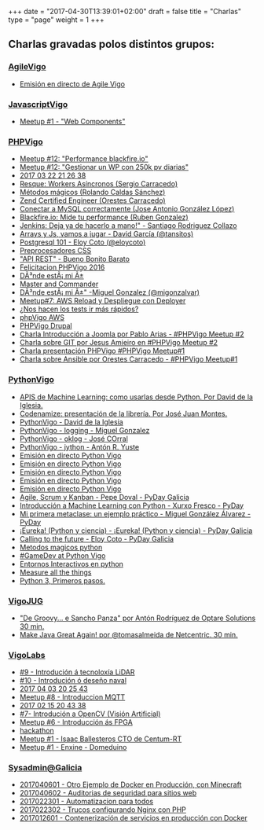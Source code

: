 +++
date = "2017-04-30T13:39:01+02:00"
draft = false
title = "Charlas"
type = "page"
weight = 1
+++

Charlas gravadas polos distintos grupos:
----

### [AgileVigo](https://www.youtube.com/channel/UC4NkKB1iCLN9Nb3s8ydFc0w)

- [Emisión en directo de Agile Vigo](https://www.youtube.com/watch?v=7l_B1EKnQg8)


### [JavascriptVigo](https://www.youtube.com/channel/UCjFplxtEs0XtunTn-n0LUtQ)

- [Meetup #1 - "Web Components"](https://www.youtube.com/watch?v=_Y8XBJ56Z1s)


### [PHPVigo](https://www.youtube.com/channel/UCzcSOwRc7bfKs9jPehJRNxQ)

- [Meetup #12: "Performance blackfire.io"](https://www.youtube.com/watch?v=TuGZWmsf-Mk)
- [Meetup #12: "Gestionar un WP con 250k pv diarias"](https://www.youtube.com/watch?v=wyLUeXr7v_M)
- [2017 03 22 21 26 38](https://www.youtube.com/watch?v=ylWJ3n6HJXY)
- [Resque: Workers Asíncronos (Sergio Carracedo)](https://www.youtube.com/watch?v=nxKtcLQl-OY)
- [Métodos mágicos (Rolando Caldas Sánchez)](https://www.youtube.com/watch?v=Dz8giDh9j9k)
- [Zend Certified Engineer (Orestes Carracedo)](https://www.youtube.com/watch?v=304IKjdiDG8)
- [Conectar a MySQL correctamente (Jose Antonio González López)](https://www.youtube.com/watch?v=fZxGpE6ki3g)
- [Blackfire.io: Mide tu performance (Ruben Gonzalez)](https://www.youtube.com/watch?v=GIbQYfj2K5g)
- [Jenkins: Deja ya de hacerlo a mano!" - Santiago Rodriguez Collazo](https://www.youtube.com/watch?v=ZIX6z-xYN90)
- [Arrays y Js, vamos a jugar - David García (@tansitos)](https://www.youtube.com/watch?v=LOQ7zTWD5tI)
- [Postgresql 101 - Eloy Coto (@eloycoto)](https://www.youtube.com/watch?v=cB3fHLy1Sc4)
- [Preprocesadores CSS](https://www.youtube.com/watch?v=UhPfaMEWHDs)
- ["API REST" - Bueno Bonito Barato](https://www.youtube.com/watch?v=uDzna9mbIBw)
- [Felicitacion PHPVigo 2016](https://www.youtube.com/watch?v=q4Vl54AsnaI)
- [DÃ³nde estÃ¡ mi Ã±](https://www.youtube.com/watch?v=KOJcOyySPRM)
- [Master and Commander](https://www.youtube.com/watch?v=mGNgT6y_8NY)
- [DÃ³nde estÃ¡ mi Ã±" -Miguel Gonzalez (@migonzalvar)](https://www.youtube.com/watch?v=bteb03R2hpo)
- [Meetup#7: AWS Reload y Despliegue con Deployer](https://www.youtube.com/watch?v=ScLGm6jitik)
- [¿Nos hacen los tests ir más rápidos?](https://www.youtube.com/watch?v=svqEwpbjkvA)
- [phpVigo   AWS](https://www.youtube.com/watch?v=rffMsQRFml8)
- [PHPVigo   Drupal](https://www.youtube.com/watch?v=Nkrt5d_jZtI)
- [Charla Introducción a Joomla por Pablo Arias - #PHPVigo Meetup #2](https://www.youtube.com/watch?v=o8_24tjP-2o)
- [Charla sobre GIT por Jesus Amieiro en #PHPVigo Meetup #2](https://www.youtube.com/watch?v=2cx3ZyJTHmM)
- [Charla presentación PHPVigo #PHPVigo Meetup#1](https://www.youtube.com/watch?v=7eQ6WCsi6ik)
- [Charla sobre Ansible por Orestes Carracedo -  #PHPVigo Meetup#1](https://www.youtube.com/watch?v=QKRdzyq6oAI)


### [PythonVigo](https://www.youtube.com/channel/UCTUXabChakosnupWEnz4xTA)

- [APIS de Machine Learning: como usarlas desde Python. Por David de la Iglesia.](https://www.youtube.com/watch?v=WrL5H0Tmq-w)
- [Codenamize: presentación de la librería. Por José Juan Montes.](https://www.youtube.com/watch?v=Q9c0dQTEyc8)
- [PythonVigo - David de la Iglesia](https://www.youtube.com/watch?v=hjx-lqLlrhw)
- [PythonVigo - logging - Miguel Gonzalez](https://www.youtube.com/watch?v=lmS4x_1Cz-c)
- [PythonVigo - oklog - José COrral](https://www.youtube.com/watch?v=ef4LLtomZKw)
- [PythonVigo - jython - Antón R. Yuste](https://www.youtube.com/watch?v=FwgpPsiYg_o)
- [Emisión en directo Python Vigo](https://www.youtube.com/watch?v=Z_AzC6HkZk8)
- [Emisión en directo Python Vigo](https://www.youtube.com/watch?v=9DPtfApk8co)
- [Emisión en directo Python Vigo](https://www.youtube.com/watch?v=Q7C9-_yq6wk)
- [Emisión en directo Python Vigo](https://www.youtube.com/watch?v=NPsTUtU8QXc)
- [Emisión en directo Python Vigo](https://www.youtube.com/watch?v=pw97r0EO7So)
- [Agile, Scrum y Kanban - Pepe Doval - PyDay Galicia](https://www.youtube.com/watch?v=QWF0qd26gWM)
- [Introducción a Machine Learning con Python - Xurxo Fresco - PyDay](https://www.youtube.com/watch?v=2X72HTZTgLU)
- [Mi primera metaclase: un ejemplo práctico - Miguel González Álvarez - PyDay](https://www.youtube.com/watch?v=qWHoyvLUK-U)
- [¡Eureka! (Python y ciencia) - ¡Eureka! (Python y ciencia) - PyDay Galicia](https://www.youtube.com/watch?v=d7y88pMfNoE)
- [Calling to the future - Eloy Coto - PyDay Galicia](https://www.youtube.com/watch?v=XN98drGum7s)
- [Metodos magicos python](https://www.youtube.com/watch?v=IY_6vY-M60Y)
- [#GameDev at Python Vigo](https://www.youtube.com/watch?v=QfXsn_fC0NQ)
- [Entornos Interactivos en python](https://www.youtube.com/watch?v=6niRYcubxPk)
- [Measure all the things](https://www.youtube.com/watch?v=oMst3JU-RjQ)
- [Python 3, Primeros pasos.](https://www.youtube.com/watch?v=D5vmTg95Ov0)


### [VigoJUG](https://www.youtube.com/channel/UCNOihTnorv6dZDANaPXgx_g)

- ["De Groovy... e Sancho Panza" por Antón Rodríguez de Optare Solutions 30 min.](https://www.youtube.com/watch?v=smG2P6Esvnc)
- [Make Java Great Again! por @tomasalmeida de Netcentric. 30 min.](https://www.youtube.com/watch?v=PKqTlj38X7M)


### [VigoLabs](https://www.youtube.com/channel/UCBuC6QDQm4U60KV5QPED-eQ)

- [#9 - Introdución á tecnoloxía LiDAR](https://www.youtube.com/watch?v=x6wgM2WFX44)
- [#10 - Introdución ó deseño naval](https://www.youtube.com/watch?v=gkqyxUtIWbY)
- [2017 04 03 20 25 43](https://www.youtube.com/watch?v=CJ7x8KKpG8o)
- [Meetup #8 - Introduccion MQTT](https://www.youtube.com/watch?v=J39kKnJLTRU)
- [2017 02 15 20 43 38](https://www.youtube.com/watch?v=HrV-0kovO5U)
- [#7- Introdución a OpenCV (Visión Artificial)](https://www.youtube.com/watch?v=edATNXjf7aQ)
- [Meetup #6 - Introducción ás FPGA](https://www.youtube.com/watch?v=-y7NUegRR7k)
- [hackathon](https://www.youtube.com/watch?v=nUFrseWzso8)
- [Meetup #1 - Isaac Ballesteros CTO de Centum-RT](https://www.youtube.com/watch?v=90GEygfq-DA)
- [Meetup #1 -  Enxine - Domeduino](https://www.youtube.com/watch?v=aOtNSIUYmYg)

### [Sysadmin@Galicia](https://replay.teltek.es/series/58af67c7a7bc283f008b456c)

 - [2017040601 - Otro Ejemplo de Docker en Producción, con Minecraft](https://replay.teltek.es/video/58e7a055a7bc2890008b45f7)
 - [2017040602 - Auditorias de seguridad para sitios web](https://replay.teltek.es/video/58e7a05fa7bc282c028b4599)
 - [2017022301 - Automatizacion para todos](https://replay.teltek.es/video/58bf2b9fa7bc2847008b4667)
 - [2017022302 - Trucos configurando Nginx con PHP](https://replay.teltek.es/video/58bf2baba7bc283e008b468b)
 - [2017012601 - Contenerización de servicios en producción con Docker](https://replay.teltek.es/video/58af67a9a7bc2842008b4569)

